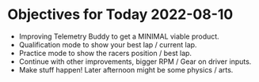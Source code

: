 # Objectives for Today 2022-08-10

- Improving Telemetry Buddy to get a MINIMAL viable product.
- Qualification mode to show your best lap / current lap.
- Practice mode to show the racers position / best lap.
- Continue with other improvements, bigger RPM / Gear on driver inputs.
- Make stuff happen! Later afternoon might be some physics / arts.
